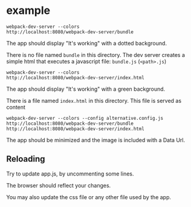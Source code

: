 # example

``` text
webpack-dev-server --colors
http://localhost:8080/webpack-dev-server/bundle
```

The app should display "It's working" with a dotted background.

There is no file named `bundle` in this directory. The dev server creates a simple html that executes a javascript file: `bundle.js` (`<path>.js`)

``` text
webpack-dev-server --colors
http://localhost:8080/webpack-dev-server/index.html
```

The app should display "It's working" with a green background.

There is a file named `index.html` in this directory. This file is served as content


``` text
webpack-dev-server --colors --config alternative.config.js
http://localhost:8080/webpack-dev-server/bundle
http://localhost:8080/webpack-dev-server/index.html
```

The app should be minimized and the image is included with a Data Url.


## Reloading

Try to update app.js, by uncommenting some lines.

The browser should reflect your changes.

You may also update the css file or any other file used by the app.
